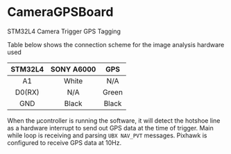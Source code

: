 # CameraGPSBoard
STM32L4 Camera Trigger GPS Tagging

Table below shows the connection scheme for the image analysis hardware used

| STM32L4 | SONY A6000 |  GPS  |
| :-----: | :--------: | :---: |
|   A1    |    White   |  N/A  |
|  D0(RX) |     N/A    | Green |
|   GND   |    Black   | Black |

When the &mu;controller is running the software, it will detect the hotshoe line as a hardware interrupt to send out GPS data at the time of trigger. Main while loop is receiving and parsing `UBX NAV_PVT` messages. Pixhawk is configured to receive GPS data at 10Hz.
